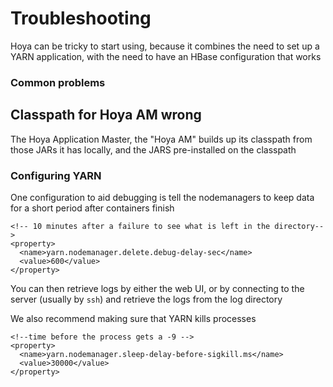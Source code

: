 <!---
  Licensed under the Apache License, Version 2.0 (the "License");
  you may not use this file except in compliance with the License.
  You may obtain a copy of the License at
  
   http://www.apache.org/licenses/LICENSE-2.0
  
  Unless required by applicable law or agreed to in writing, software
  distributed under the License is distributed on an "AS IS" BASIS,
  WITHOUT WARRANTIES OR CONDITIONS OF ANY KIND, either express or implied.
  See the License for the specific language governing permissions and
  limitations under the License. See accompanying LICENSE file.
-->
  
# Troubleshooting

Hoya can be tricky to start using, because it combines the need to set
up a YARN application, with the need to have an HBase configuration
that works


### Common problems

## Classpath for Hoya AM wrong

The Hoya Application Master, the "Hoya AM" builds up its classpath from
those JARs it has locally, and the JARS pre-installed on the classpath



### Configuring YARN
 
 
One configuration to aid debugging is tell the nodemanagers to
keep data for a short period after containers finish

    <!-- 10 minutes after a failure to see what is left in the directory-->
    <property>
      <name>yarn.nodemanager.delete.debug-delay-sec</name>
      <value>600</value>
    </property>

You can then retrieve logs by either the web UI, or by connecting to the
server (usually by `ssh`) and retrieve the logs from the log directory


We also recommend making sure that YARN kills processes

    <!--time before the process gets a -9 -->
    <property>
      <name>yarn.nodemanager.sleep-delay-before-sigkill.ms</name>
      <value>30000</value>
    </property>

 